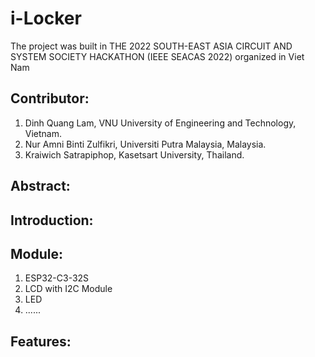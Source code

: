 # i-Locker
The project was built in THE 2022 SOUTH-EAST ASIA CIRCUIT AND SYSTEM SOCIETY HACKATHON (IEEE SEACAS 2022) organized in Viet Nam

## Contributor:
1. Dinh Quang Lam, VNU University of Engineering and Technology, Vietnam.
2. Nur Amni Binti Zulfikri, Universiti Putra Malaysia, Malaysia.
3. Kraiwich Satrapiphop, Kasetsart University, Thailand.

## Abstract:

## Introduction:

## Module: 
1. ESP32-C3-32S
2. LCD with I2C Module
3. LED 
4. ......

## Features:

